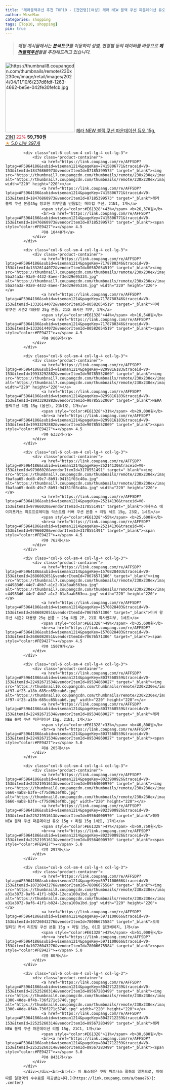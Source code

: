 ```yaml
---
title: "헤라블랙쿠션 추천 TOP10 - [전연령][여성] 헤라 NEW 블랙 쿠션 파운데이션 듀오 15g, 21N1"
author: WiseMan
categories: shopping
tags: [Top10, shopping]
pin: true
---
```


> ##### 해당 게시물에서는 [**분석도구**](https://itemscout.io/)를 이용하여 **성별**, **연령별** 등의 데이터를 바탕으로 [**헤라블랙쿠션**](https://link.coupang.com/a/baae76)들을 추천해드리고 있습니다.
<div class="container"><div class="row">
            <div class="col-6 col-sm-4 col-lg-4 col-lg-3">
                <div class="product-container">
                    <a href="https://link.coupang.com/re/AFFSDP?lptag=AF5964186&subid=wiseman1214&pageKey=8023900926&traceid=V0-153&itemId=22423297869&vendorItemId=91176663125" target="_blank"><img src="https://thumbnail8.coupangcdn.com/thumbnails/remote/230x230ex/image/retail/images/2024/04/11/10/6/237d6fdf-1263-4662-be5e-042fe30fefcb.jpg" alt="https://thumbnail8.coupangcdn.com/thumbnails/remote/230x230ex/image/retail/images/2024/04/11/10/6/237d6fdf-1263-4662-be5e-042fe30fefcb.jpg" width="220" height="220"></a>
                    <a href="https://link.coupang.com/re/AFFSDP?lptag=AF5964186&subid=wiseman1214&pageKey=8023900926&traceid=V0-153&itemId=22423297869&vendorItemId=91176663125" target="_blank">헤라 NEW 블랙 쿠션 파운데이션 듀오 15g, 21N1</a>
                    <span style="color:#E61328">22%</span> <b>59,750원</b>
                    <br><a href="https://link.coupang.com/re/AFFSDP?lptag=AF5964186&subid=wiseman1214&pageKey=8023900926&traceid=V0-153&itemId=22423297869&vendorItemId=91176663125" target="_blank"><span style="color:#FE9427">★</span> 5.0
                    리뷰 297개</a>
                </div>
            </div>
            
            <div class="col-6 col-sm-4 col-lg-4 col-lg-3">
                <div class="product-container">
                    <a href="https://link.coupang.com/re/AFFSDP?lptag=AF5964186&subid=wiseman1214&pageKey=7415806771&traceid=V0-153&itemId=18476860973&vendorItemId=87185399573" target="_blank"><img src="https://thumbnail7.coupangcdn.com/thumbnails/remote/230x230ex/image/vendor_inventory/28f3/665b8849a45c5bd9f5e6c638d2d6fcd443f5dc1730242be2ed7c0f36047a.jpg" alt="https://thumbnail7.coupangcdn.com/thumbnails/remote/230x230ex/image/vendor_inventory/28f3/665b8849a45c5bd9f5e6c638d2d6fcd443f5dc1730242be2ed7c0f36047a.jpg" width="220" height="220"></a>
                    <a href="https://link.coupang.com/re/AFFSDP?lptag=AF5964186&subid=wiseman1214&pageKey=7415806771&traceid=V0-153&itemId=18476860973&vendorItemId=87185399573" target="_blank">헤라 블랙 쿠션 본품15g 정교한 피부연출 빈틈없는 메이컵 쿠션, 21N1, 1개</a>
                    <span style="color:#E61328">43%</span> <b>26,370원</b>
                    <br><a href="https://link.coupang.com/re/AFFSDP?lptag=AF5964186&subid=wiseman1214&pageKey=7415806771&traceid=V0-153&itemId=18476860973&vendorItemId=87185399573" target="_blank"><span style="color:#FE9427">★</span> 4.5
                    리뷰 10448개</a>
                </div>
            </div>
            
            <div class="col-6 col-sm-4 col-lg-4 col-lg-3">
                <div class="product-container">
                    <a href="https://link.coupang.com/re/AFFSDP?lptag=AF5964186&subid=wiseman1214&pageKey=7178780346&traceid=V0-153&itemId=13326144072&vendorItemId=80582054519" target="_blank"><img src="https://thumbnail7.coupangcdn.com/thumbnails/remote/230x230ex/image/retail/images/191231032824095-5ba24a3a-93a9-4432-8aee-f3ed29e95334.jpg" alt="https://thumbnail7.coupangcdn.com/thumbnails/remote/230x230ex/image/retail/images/191231032824095-5ba24a3a-93a9-4432-8aee-f3ed29e95334.jpg" width="220" height="220"></a>
                    <a href="https://link.coupang.com/re/AFFSDP?lptag=AF5964186&subid=wiseman1214&pageKey=7178780346&traceid=V0-153&itemId=13326144072&vendorItemId=80582054519" target="_blank">미바 왕쿠션 시즌2 대용량 25g 본품, 21호 화사한 피부, 1개</a>
                    <span style="color:#E61328">44%</span> <b>16,540원</b>
                    <br><a href="https://link.coupang.com/re/AFFSDP?lptag=AF5964186&subid=wiseman1214&pageKey=7178780346&traceid=V0-153&itemId=13326144072&vendorItemId=80582054519" target="_blank"><span style="color:#FE9427">★</span> 4.5
                    리뷰 9869개</a>
                </div>
            </div>
            
            <div class="col-6 col-sm-4 col-lg-4 col-lg-3">
                <div class="product-container">
                    <a href="https://link.coupang.com/re/AFFSDP?lptag=AF5964186&subid=wiseman1214&pageKey=8299816183&traceid=V0-153&itemId=19933292882&vendorItemId=90785552069" target="_blank"><img src="https://thumbnail7.coupangcdn.com/thumbnails/remote/230x230ex/image/vendor_inventory/bf2c/56bd347a15b28e076027b4f4cb449adf9eef356b3b74a4df3951ed72a448.jpg" alt="https://thumbnail7.coupangcdn.com/thumbnails/remote/230x230ex/image/vendor_inventory/bf2c/56bd347a15b28e076027b4f4cb449adf9eef356b3b74a4df3951ed72a448.jpg" width="220" height="220"></a>
                    <a href="https://link.coupang.com/re/AFFSDP?lptag=AF5964186&subid=wiseman1214&pageKey=8299816183&traceid=V0-153&itemId=19933292882&vendorItemId=90785552069" target="_blank">HERA 블랙쿠션 리필 15g (옵션), 21N1호, 1개</a>
                    <span style="color:#E61328">31%</span> <b>29,000원</b>
                    <br><a href="https://link.coupang.com/re/AFFSDP?lptag=AF5964186&subid=wiseman1214&pageKey=8299816183&traceid=V0-153&itemId=19933292882&vendorItemId=90785552069" target="_blank"><span style="color:#FE9427">★</span> 4.5
                    리뷰 6332개</a>
                </div>
            </div>
            
            <div class="col-6 col-sm-4 col-lg-4 col-lg-3">
                <div class="product-container">
                    <a href="https://link.coupang.com/re/AFFSDP?lptag=AF5964186&subid=wiseman1214&pageKey=25214130&traceid=V0-153&itemId=97966020&vendorItemId=3178551491" target="_blank"><img src="https://thumbnail7.coupangcdn.com/thumbnails/remote/230x230ex/image/retail/images/1702517805531470-fbafaa65-dcd8-49c7-8b91-94151f03c40a.jpg" alt="https://thumbnail7.coupangcdn.com/thumbnails/remote/230x230ex/image/retail/images/1702517805531470-fbafaa65-dcd8-49c7-8b91-94151f03c40a.jpg" width="220" height="220"></a>
                    <a href="https://link.coupang.com/re/AFFSDP?lptag=AF5964186&subid=wiseman1214&pageKey=25214130&traceid=V0-153&itemId=97966020&vendorItemId=3178551491" target="_blank">이자녹스 에이지포커스 피토프로레티놀 익스트림 커버 쿠션 본품 + 리필 세트 15g, 23호, 1세트</a>
                    <span style="color:#E61328">55%</span> <b>25,600원</b>
                    <br><a href="https://link.coupang.com/re/AFFSDP?lptag=AF5964186&subid=wiseman1214&pageKey=25214130&traceid=V0-153&itemId=97966020&vendorItemId=3178551491" target="_blank"><span style="color:#FE9427">★</span> 4.5
                    리뷰 762개</a>
                </div>
            </div>
            
            <div class="col-6 col-sm-4 col-lg-4 col-lg-3">
                <div class="product-container">
                    <a href="https://link.coupang.com/re/AFFSDP?lptag=AF5964186&subid=wiseman1214&pageKey=1570828403&traceid=V0-153&itemId=2686082051&vendorItemId=70676571306" target="_blank"><img src="https://thumbnail7.coupangcdn.com/thumbnails/remote/230x230ex/image/retail/images/7885409474468410-c44983d6-44e7-4bb7-a1c2-01a3aab563ea.jpg" alt="https://thumbnail7.coupangcdn.com/thumbnails/remote/230x230ex/image/retail/images/7885409474468410-c44983d6-44e7-4bb7-a1c2-01a3aab563ea.jpg" width="220" height="220"></a>
                    <a href="https://link.coupang.com/re/AFFSDP?lptag=AF5964186&subid=wiseman1214&pageKey=1570828403&traceid=V0-153&itemId=2686082051&vendorItemId=70676571306" target="_blank">미바 왕쿠션 시즌2 대용량 25g 본품 + 25g 리필 2P, 21호 화사한피부, 1세트</a>
                    <span style="color:#E61328">49%</span> <b>35,600원</b>
                    <br><a href="https://link.coupang.com/re/AFFSDP?lptag=AF5964186&subid=wiseman1214&pageKey=1570828403&traceid=V0-153&itemId=2686082051&vendorItemId=70676571306" target="_blank"><span style="color:#FE9427">★</span> 4.5
                    리뷰 15079개</a>
                </div>
            </div>
            
            <div class="col-6 col-sm-4 col-lg-4 col-lg-3">
                <div class="product-container">
                    <a href="https://link.coupang.com/re/AFFSDP?lptag=AF5964186&subid=wiseman1214&pageKey=8037568559&traceid=V0-153&itemId=22492671534&vendorItemId=89534860027" target="_blank"><img src="https://thumbnail10.coupangcdn.com/thumbnails/remote/230x230ex/image/retail/images/2024/04/17/17/9/cda520f7-4f97-4f25-a18b-685cc65bcab6.jpg" alt="https://thumbnail10.coupangcdn.com/thumbnails/remote/230x230ex/image/retail/images/2024/04/17/17/9/cda520f7-4f97-4f25-a18b-685cc65bcab6.jpg" width="220" height="220"></a>
                    <a href="https://link.coupang.com/re/AFFSDP?lptag=AF5964186&subid=wiseman1214&pageKey=8037568559&traceid=V0-153&itemId=22492671534&vendorItemId=89534860027" target="_blank">헤라 NEW 블랙 쿠션 파운데이션 15g, 21N1, 1개</a>
                    <span style="color:#E61328">33%</span> <b>46,800원</b>
                    <br><a href="https://link.coupang.com/re/AFFSDP?lptag=AF5964186&subid=wiseman1214&pageKey=8037568559&traceid=V0-153&itemId=22492671534&vendorItemId=89534860027" target="_blank"><span style="color:#FE9427">★</span> 5.0
                    리뷰 205개</a>
                </div>
            </div>
            
            <div class="col-6 col-sm-4 col-lg-4 col-lg-3">
                <div class="product-container">
                    <a href="https://link.coupang.com/re/AFFSDP?lptag=AF5964186&subid=wiseman1214&pageKey=8023900926&traceid=V0-153&itemId=22521951613&vendorItemId=89564000970" target="_blank"><img src="https://thumbnail8.coupangcdn.com/thumbnails/remote/230x230ex/image/retail/images/2024/04/19/10/2/90f2333f-5660-4ab8-b3fe-cf75d963ef0b.jpg" alt="https://thumbnail8.coupangcdn.com/thumbnails/remote/230x230ex/image/retail/images/2024/04/19/10/2/90f2333f-5660-4ab8-b3fe-cf75d963ef0b.jpg" width="220" height="220"></a>
                    <a href="https://link.coupang.com/re/AFFSDP?lptag=AF5964186&subid=wiseman1214&pageKey=8023900926&traceid=V0-153&itemId=22521951613&vendorItemId=89564000970" target="_blank">헤라 NEW 블랙 쿠션 파운데이션 듀오 15g + 리필 15g 1세트, 17N1</a>
                    <span style="color:#E61328">47%</span> <b>59,750원</b>
                    <br><a href="https://link.coupang.com/re/AFFSDP?lptag=AF5964186&subid=wiseman1214&pageKey=8023900926&traceid=V0-153&itemId=22521951613&vendorItemId=89564000970" target="_blank"><span style="color:#FE9427">★</span> 5.0
                    리뷰 297개</a>
                </div>
            </div>
            
            <div class="col-6 col-sm-4 col-lg-4 col-lg-3">
                <div class="product-container">
                    <a href="https://link.coupang.com/re/AFFSDP?lptag=AF5964186&subid=wiseman1214&pageKey=5971100666&traceid=V0-153&itemId=10726043276&vendorItemId=78006675584" target="_blank"><img src="https://thumbnail8.coupangcdn.com/thumbnails/remote/230x230ex/image/retail/images/412122216928984-a31a3872-8af6-41f1-b824-12eca100a1bd.jpg" alt="https://thumbnail8.coupangcdn.com/thumbnails/remote/230x230ex/image/retail/images/412122216928984-a31a3872-8af6-41f1-b824-12eca100a1bd.jpg" width="220" height="220"></a>
                    <a href="https://link.coupang.com/re/AFFSDP?lptag=AF5964186&subid=wiseman1214&pageKey=5971100666&traceid=V0-153&itemId=10726043276&vendorItemId=78006675584" target="_blank">오휘 얼티밋 커버 리프팅 쿠션 본품 15g + 리필 15g, 01호 밀크베이지, 1개</a>
                    <span style="color:#E61328">42%</span> <b>51,000원</b>
                    <br><a href="https://link.coupang.com/re/AFFSDP?lptag=AF5964186&subid=wiseman1214&pageKey=5971100666&traceid=V0-153&itemId=10726043276&vendorItemId=78006675584" target="_blank"><span style="color:#FE9427">★</span> 5.0
                    리뷰 80개</a>
                </div>
            </div>
            
            <div class="col-6 col-sm-4 col-lg-4 col-lg-3">
                <div class="product-container">
                    <a href="https://link.coupang.com/re/AFFSDP?lptag=AF5964186&subid=wiseman1214&pageKey=8042712239&traceid=V0-153&itemId=22525260314&vendorItemId=89567283499" target="_blank"><img src="https://thumbnail6.coupangcdn.com/thumbnails/remote/230x230ex/image/retail/images/2024/04/19/16/6/0b538262-1300-40de-8f4b-736f271c5740.jpg" alt="https://thumbnail6.coupangcdn.com/thumbnails/remote/230x230ex/image/retail/images/2024/04/19/16/6/0b538262-1300-40de-8f4b-736f271c5740.jpg" width="220" height="220"></a>
                    <a href="https://link.coupang.com/re/AFFSDP?lptag=AF5964186&subid=wiseman1214&pageKey=8042712239&traceid=V0-153&itemId=22525260314&vendorItemId=89567283499" target="_blank">헤라 NEW 블랙 쿠션 파운데이션 리필 15g, 21C1, 1개</a>
                    <span style="color:#E61328">11%</span> <b>30,680원</b>
                    <br><a href="https://link.coupang.com/re/AFFSDP?lptag=AF5964186&subid=wiseman1214&pageKey=8042712239&traceid=V0-153&itemId=22525260314&vendorItemId=89567283499" target="_blank"><span style="color:#FE9427">★</span> 5.0
                    리뷰 8431개</a>
                </div>
            </div>
            </div></div><br><br>[👉 이 포스팅은 쿠팡 파트너스 활동의 일환으로, 이에 따른 일정액의 수수료를 제공받습니다.](https://link.coupang.com/a/baae76){: .center}